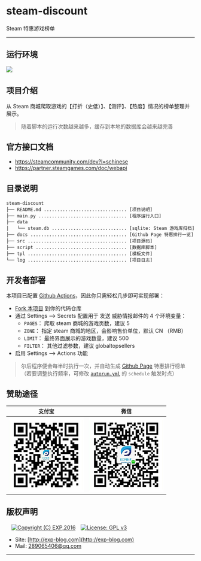 # steam-discount
Steam 特惠游戏榜单

------

## 运行环境

![](https://img.shields.io/badge/Python-3.8%2B-brightgreen.svg) 


## 项目介绍

从 Steam 商城爬取游戏的【打折（史低）】、【测评】、【热度】情况的榜单整理并展示。

> 随着脚本的运行次数越来越多，缓存到本地的数据库会越来越完善


## 官方接口文档

- https://steamcommunity.com/dev?l=schinese
- https://partner.steamgames.com/doc/webapi


## 目录说明

```
steam-discount
├── README.md ............................... [项目说明]
├── main.py ................................. [程序运行入口]
├── data
│   └── steam.db ............................ [sqlite: Steam 游戏库归档]
├── docs .................................... [Github Page 特惠排行一览]
├── src ..................................... [项目源码]
├── script .................................. [数据库脚本]
├── tpl ..................................... [模板文件]
└── log ..................................... [项目日志]
```

## 开发者部署


本项目已配置 [Github Actions](https://docs.github.com/cn/actions/configuring-and-managing-workflows/configuring-a-workflow)，因此你只需轻松几步即可实现部署：

- [Fork 本项目](https://github.com/lyy289065406/steam-discount) 到你的代码仓库
- 通过 Settings --> Secrets 配置用于 发送 威胁情报邮件的 4 个环境变量：
    - `PAGES`： 爬取 steam 商城的游戏页数，建议 5
    - `ZONE`： 指定 steam 商城的地区，会影响售价单位，默认 CN （RMB）
    - `LIMIT`： 最终界面展示的游戏数量，建议 500
    - `FILTER`： 其他过滤参数，建议 globaltopsellers
- 启用 Settings --> Actions 功能

> 尔后程序便会每半时执行一次，并自动生成 [Github Page](https://lyy289065406.github.io/steam-discount/) 特惠排行榜单（若要调整执行频率，可修改 [`autorun.yml`](.github/workflows/autorun.yml) 的 `schedule` 触发时点）


## 赞助途径

| 支付宝 | 微信 |
|:---:|:---:|
| ![](docs/imgs/alipay.png) | ![](docs/imgs/wechat.png) |


## 版权声明

　[![Copyright (C) EXP,2016](https://img.shields.io/badge/Copyright%20(C)-EXP%202016-blue.svg)](http://exp-blog.com)　[![License: GPL v3](https://img.shields.io/badge/License-GPL%20v3-blue.svg)](https://www.gnu.org/licenses/gpl-3.0)

- Site: [http://exp-blog.com](http://exp-blog.com) 
- Mail: <a href="mailto:289065406@qq.com?subject=[EXP's Github]%20Your%20Question%20（请写下您的疑问）&amp;body=What%20can%20I%20help%20you?%20（需要我提供什么帮助吗？）">289065406@qq.com</a>


------



